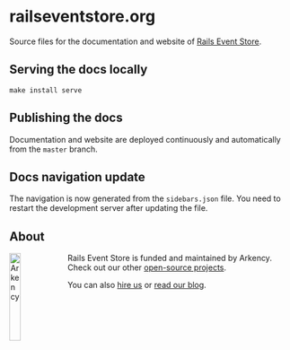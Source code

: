 # railseventstore.org

Source files for the documentation and website of [Rails Event Store](https://railseventstore.org).

## Serving the docs locally

```
make install serve
```

## Publishing the docs

Documentation and website are deployed continuously and automatically from the `master` branch.

## Docs navigation update 

The navigation is now generated from the `sidebars.json` file. You need to restart the development server after updating the file.

## About

<img src="http://arkency.com/images/arkency.png" alt="Arkency" width="20%" align="left" />

Rails Event Store is funded and maintained by Arkency. Check out our other [open-source projects](https://github.com/arkency).

You can also [hire us](http://arkency.com) or [read our blog](http://blog.arkency.com).
